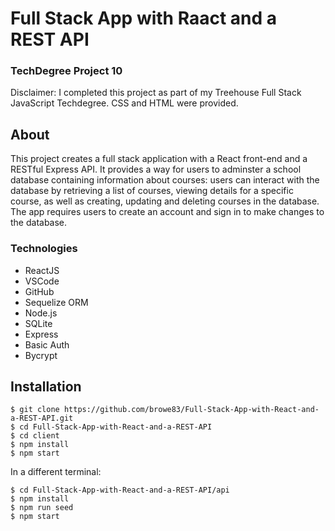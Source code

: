 # Full Stack App with Raact and a REST API
### TechDegree Project 10  
Disclaimer: I completed this project as part of my Treehouse Full Stack JavaScript Techdegree. CSS and HTML were provided.

## About
This project creates a full stack application with a React front-end and a RESTful Express API.  It provides a way for users to adminster a school database containing information about courses: users can interact with the database by retrieving a list of courses, viewing details for a specific course, as well as creating, updating and deleting courses in the database.  The app requires users to create an account and sign in to make changes to the database.

### Technologies
* ReactJS
* VSCode
* GitHub
* Sequelize ORM
* Node.js
* SQLite
* Express
* Basic Auth
* Bycrypt

## Installation
```shell
$ git clone https://github.com/browe83/Full-Stack-App-with-React-and-a-REST-API.git
$ cd Full-Stack-App-with-React-and-a-REST-API
$ cd client
$ npm install
$ npm start
```
In a different terminal:
```shell
$ cd Full-Stack-App-with-React-and-a-REST-API/api
$ npm install
$ npm run seed
$ npm start
```
